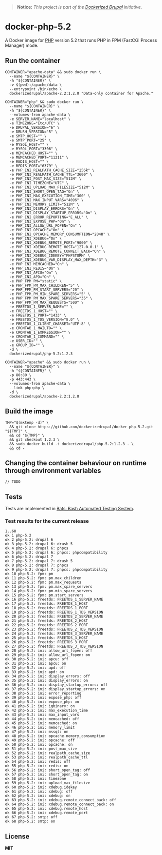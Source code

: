 > **Notice:** *This project is part of the [Dockerized Drupal](https://dockerizedrupal.com/) initiative.*

# docker-php-5.2

A Docker image for [PHP](http://php.net/) version 5.2 that runs PHP in FPM (FastCGI Process Manager) mode.

## Run the container

    CONTAINER="apache-data" && sudo docker run \
      --name "${CONTAINER}" \
      -h "${CONTAINER}" \
      -v $(pwd):/apache/data \
      --entrypoint /bin/echo \
      dockerizedrupal/apache-2.2:1.2.0 "Data-only container for Apache."
      
    CONTAINER="php" && sudo docker run \
      --name "${CONTAINER}" \
      -h "${CONTAINER}" \
      --volumes-from apache-data \
      -e SERVER_NAME="localhost" \
      -e TIMEZONE="Etc/UTC" \
      -e DRUPAL_VERSION="6" \
      -e DRUSH_VERSION="5" \
      -e SMTP_HOST="" \
      -e SMTP_PORT="25" \
      -e MYSQL_HOST="" \
      -e MYSQL_PORT="3306" \
      -e MEMCACHED_HOST="" \
      -e MEMCACHED_PORT="11211" \
      -e REDIS_HOST="" \
      -e REDIS_PORT="6379" \
      -e PHP_INI_REALPATH_CACHE_SIZE="256k" \
      -e PHP_INI_REALPATH_CACHE_TTL="3600" \
      -e PHP_INI_POST_MAX_SIZE="512M" \
      -e PHP_INI_TIMEZONE="UTC" \
      -e PHP_INI_UPLOAD_MAX_FILESIZE="512M" \
      -e PHP_INI_SHORT_OPEN_TAG="On" \
      -e PHP_INI_MAX_EXECUTION_TIME="300" \
      -e PHP_INI_MAX_INPUT_VARS="4096" \
      -e PHP_INI_MEMORY_LIMIT="512M" \
      -e PHP_INI_DISPLAY_ERRORS="On" \
      -e PHP_INI_DISPLAY_STARTUP_ERRORS="On" \
      -e PHP_INI_ERROR_REPORTING="E_ALL" \
      -e PHP_INI_EXPOSE_PHP="On" \
      -e PHP_INI_ALLOW_URL_FOPEN="On" \
      -e PHP_INI_OPCACHE="On" \
      -e PHP_INI_OPCACHE_MEMORY_CONSUMPTION="2048" \
      -e PHP_INI_XDEBUG="On" \
      -e PHP_INI_XDEBUG_REMOTE_PORT="9000" \
      -e PHP_INI_XDEBUG_REMOTE_HOST="127.0.0.1" \
      -e PHP_INI_XDEBUG_REMOTE_CONNECT_BACK="On" \
      -e PHP_INI_XDEBUG_IDEKEY="PHPSTORM" \
      -e PHP_INI_XDEBUG_VAR_DISPLAY_MAX_DEPTH="3" \
      -e PHP_INI_MEMCACHED="On" \
      -e PHP_INI_REDIS="On" \
      -e PHP_INI_APCU="On" \
      -e PHP_INI_APD="On" \
      -e PHP_FPM_PM="static" \
      -e PHP_FPM_PM_MAX_CHILDREN="5" \
      -e PHP_FPM_PM_START_SERVERS="20" \
      -e PHP_FPM_PM_MIN_SPARE_SERVERS="5" \
      -e PHP_FPM_PM_MAX_SPARE_SERVERS="35" \
      -e PHP_FPM_PM_MAX_REQUESTS="500" \
      -e FREETDS_1_SERVER_NAME="" \
      -e FREETDS_1_HOST="" \
      -e FREETDS_1_PORT="1433" \
      -e FREETDS_1_TDS_VERSION="8.0" \
      -e FREETDS_1_CLIENT_CHARSET="UTF-8" \
      -e CRONTAB_1_MAILTO="" \
      -e CRONTAB_1_EXPRESSION="" \
      -e CRONTAB_1_COMMAND="" \
      -e USER_ID="" \
      -e GROUP_ID="" \
      -d \
      dockerizedrupal/php-5.2:1.2.3

    CONTAINER="apache" && sudo docker run \
      --name "${CONTAINER}" \
      -h "${CONTAINER}" \
      -p 80:80 \
      -p 443:443 \
      --volumes-from apache-data \
      --link php:php \
      -d \
      dockerizedrupal/apache-2.2:1.2.0
      
## Build the image

    TMP="$(mktemp -d)" \
      && git clone https://github.com/dockerizedrupal/docker-php-5.2.git "${TMP}" \
      && cd "${TMP}" \
      && git checkout 1.2.3 \
      && sudo docker build -t dockerizedrupal/php-5.2:1.2.3 . \
      && cd -

## Changing the container behaviour on runtime through environment variables

    // TODO

## Tests

Tests are implemented in [Bats: Bash Automated Testing System](https://github.com/sstephenson/bats).

### Test results for the current release

    1..68
    ok 1 php-5.2
    ok 2 php-5.2: drupal 6
    ok 3 php-5.2: drupal 6: drush 5
    ok 4 php-5.2: drupal 6: phpcs
    ok 5 php-5.2: drupal 6: phpcs: phpcompatibility
    ok 6 php-5.2: drupal 7
    ok 7 php-5.2: drupal 7: drush 5
    ok 8 php-5.2: drupal 7: phpcs
    ok 9 php-5.2: drupal 7: phpcs: phpcompatibility
    ok 10 php-5.2: fpm: pm
    ok 11 php-5.2: fpm: pm.max_children
    ok 12 php-5.2: fpm: pm.max_requests
    ok 13 php-5.2: fpm: pm.max_spare_servers
    ok 14 php-5.2: fpm: pm.min_spare_servers
    ok 15 php-5.2: fpm: pm.start_servers
    ok 16 php-5.2: freetds: FREETDS_1_SERVER_NAME
    ok 17 php-5.2: freetds: FREETDS_1_HOST
    ok 18 php-5.2: freetds: FREETDS_1_PORT
    ok 19 php-5.2: freetds: FREETDS_1_TDS_VERSION
    ok 20 php-5.2: freetds: FREETDS_2_SERVER_NAME
    ok 21 php-5.2: freetds: FREETDS_2_HOST
    ok 22 php-5.2: freetds: FREETDS_2_PORT
    ok 23 php-5.2: freetds: FREETDS_2_TDS_VERSION
    ok 24 php-5.2: freetds: FREETDS_3_SERVER_NAME
    ok 25 php-5.2: freetds: FREETDS_3_HOST
    ok 26 php-5.2: freetds: FREETDS_3_PORT
    ok 27 php-5.2: freetds: FREETDS_3_TDS_VERSION
    ok 28 php-5.2: ini: allow_url_fopen: off
    ok 29 php-5.2: ini: allow_url_fopen: on
    ok 30 php-5.2: ini: apcu: off
    ok 31 php-5.2: ini: apcu: on
    ok 32 php-5.2: ini: apd: off
    ok 33 php-5.2: ini: apd: on
    ok 34 php-5.2: ini: display_errors: off
    ok 35 php-5.2: ini: display_errors: on
    ok 36 php-5.2: ini: display_startup_errors: off
    ok 37 php-5.2: ini: display_startup_errors: on
    ok 38 php-5.2: ini: error_reporting
    ok 39 php-5.2: ini: expose_php: off
    ok 40 php-5.2: ini: expose_php: on
    ok 41 php-5.2: ini: igbinary: on
    ok 42 php-5.2: ini: max_execution_time
    ok 43 php-5.2: ini: max_input_vars
    ok 44 php-5.2: ini: memcached: off
    ok 45 php-5.2: ini: memcached: on
    ok 46 php-5.2: ini: memory_limit
    ok 47 php-5.2: ini: mssql: on
    ok 48 php-5.2: ini: opcache.memory_consumption
    ok 49 php-5.2: ini: opcache: off
    ok 50 php-5.2: ini: opcache: on
    ok 51 php-5.2: ini: post_max_size
    ok 52 php-5.2: ini: realpath_cache_size
    ok 53 php-5.2: ini: realpath_cache_ttl
    ok 54 php-5.2: ini: redis: off
    ok 55 php-5.2: ini: redis: on
    ok 56 php-5.2: ini: short_open_tag: off
    ok 57 php-5.2: ini: short_open_tag: on
    ok 58 php-5.2: ini: timezone
    ok 59 php-5.2: ini: upload_max_filesize
    ok 60 php-5.2: ini: xdebug.idekey
    ok 61 php-5.2: ini: xdebug: off
    ok 62 php-5.2: ini: xdebug: on
    ok 63 php-5.2: ini: xdebug.remote_connect_back: off
    ok 64 php-5.2: ini: xdebug.remote_connect_back: on
    ok 65 php-5.2: ini: xdebug.remote_host
    ok 66 php-5.2: ini: xdebug.remote_port
    ok 67 php-5.2: smtp: off
    ok 68 php-5.2: smtp: on

## License

**MIT**
